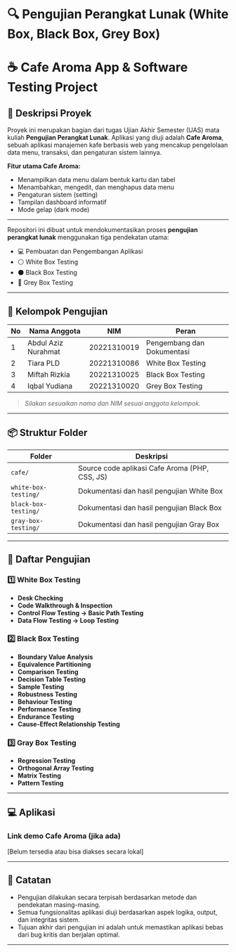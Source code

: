 # 🔍 Pengujian Perangkat Lunak (White Box, Black Box, Grey Box)

# ☕ Cafe Aroma App & Software Testing Project

## 📌 Deskripsi Proyek

Proyek ini merupakan bagian dari tugas Ujian Akhir Semester (UAS) mata kuliah **Pengujian Perangkat Lunak**. Aplikasi yang diuji adalah **Cafe Aroma**, sebuah aplikasi manajemen kafe berbasis web yang mencakup pengelolaan data menu, transaksi, dan pengaturan sistem lainnya.

**Fitur utama Cafe Aroma:**
- Menampilkan data menu dalam bentuk kartu dan tabel
- Menambahkan, mengedit, dan menghapus data menu
- Pengaturan sistem (setting)
- Tampilan dashboard informatif
- Mode gelap (dark mode)

---

Repositori ini dibuat untuk mendokumentasikan proses **pengujian perangkat lunak** menggunakan tiga pendekatan utama:
- 💻 Pembuatan dan Pengembangan Aplikasi
- ⚪ White Box Testing
- ⚫ Black Box Testing
- 🔘 Grey Box Testing

---

## 👥 Kelompok Pengujian

| No | Nama Anggota       | NIM         | Peran                            |
|----|--------------------|-------------|----------------------------------|
| 1  | Abdul Aziz Nurahmat        | 20221310019  | Pengembang dan Dokumentasi       |
| 2  | Tiara PLD        | 20221310086       | White Box Testing                |
| 3  | Miftah Rizkia        | 20221310025       | Black Box Testing                |
| 4  | Iqbal Yudiana        | 20221310020       | Grey Box Testing                 |

> *Silakan sesuaikan nama dan NIM sesuai anggota kelompok.*

---

## 📦 Struktur Folder

| Folder                  | Deskripsi                                                |
|-------------------------|----------------------------------------------------------|
| `cafe/`                 | Source code aplikasi Cafe Aroma (PHP, CSS, JS)           |
| `white-box-testing/`    | Dokumentasi dan hasil pengujian White Box                |
| `black-box-testing/`    | Dokumentasi dan hasil pengujian Black Box                |
| `gray-box-testing/`     | Dokumentasi dan hasil pengujian Gray Box                 |

---

## 🧪 Daftar Pengujian

### 1️⃣ White Box Testing
- **Desk Checking**
- **Code Walkthrough & Inspection**
- **Control Flow Testing → Basic Path Testing**
- **Data Flow Testing → Loop Testing**

### 2️⃣ Black Box Testing
- **Boundary Value Analysis**  
- **Equivalence Partitioning**  
- **Comparison Testing**  
- **Decision Table Testing**  
- **Sample Testing**  
- **Robustness Testing**  
- **Behaviour Testing**  
- **Performance Testing**  
- **Endurance Testing**  
- **Cause-Effect Relationship Testing**  
### 3️⃣ Gray Box Testing
- **Regression Testing**
- **Orthogonal Array Testing**
- **Matrix Testing**
- **Pattern Testing**

---

## 💻 Aplikasi
### Link demo Cafe Aroma (jika ada)
[Belum tersedia atau bisa diakses secara lokal]

---

## 📌 Catatan

- Pengujian dilakukan secara terpisah berdasarkan metode dan pendekatan masing-masing.
- Semua fungsionalitas aplikasi diuji berdasarkan aspek logika, output, dan integritas sistem.
- Tujuan akhir dari pengujian ini adalah untuk memastikan aplikasi bebas dari bug kritis dan berjalan optimal.

---
